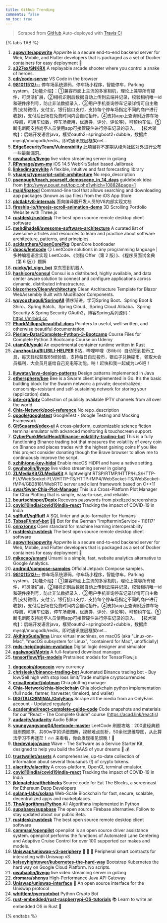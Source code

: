 ```yaml
---
title: Github Trending
comments: false
no_toc: true
---
```


> Scraped from [GitHub](https://github.com/trending)
Auto-deployed with [Travis Ci](https://travis-ci.org/)

{% tabs TAB %}
<!-- tab Daily -->
1. [**appwrite/appwrite**](https://github.com/appwrite/appwrite)
Appwrite is a secure end-to-end backend server for Web, Mobile, and Flutter developers that is packaged as a set of Docker containers for easy deployment 🚀
2. [**a327ex/SNKRX**](https://github.com/a327ex/SNKRX)
A replayable arcade shooter where you control a snake of heroes.
3. [**cdr/code-server**](https://github.com/cdr/code-server)
VS Code in the browser
4. [**981011512/--**](https://github.com/981011512/--)
停车场系统源码，停车场小程序，智能停车，Parking system，【功能介绍】：①兼容市面上主流的多家相机，理论上兼容所有硬件，可灵活扩展，②相机识别后数据自动上传到云端并记录，校验相机唯一id和硬件序列号，防止非法数据录入，③用户手机查询停车记录详情可自主缴费(支持微信，支付宝，银行接口支付，支持每个停车场指定不同的商户进行收款)，支付后出场在免费时间内会自动抬杆。④支持app上查询附近停车场(导航，可用车位数，停车场费用，优惠券，评分，评论等)，可预约车位。⑤断电断网支持岗亭人员使用app可接管硬件进行停车记录的录入。 【技术架构】：后端开发语言java，框架oauth2+springboot2+dubble，数据库mysql/mongodb/redis，即时通讯底层框架net…
5. [**EdgeSecurityTeam/Vulnerability**](https://github.com/EdgeSecurityTeam/Vulnerability)
此项目将不定期从棱角社区对外进行公布一些最新漏洞。
6. [**gwuhaolin/livego**](https://github.com/gwuhaolin/livego)
live video streaming server in golang
7. [**RPwnage/pwn-my**](https://github.com/RPwnage/pwn-my)
iOS 14.5 WebKit/Safari based Jailbreak
8. [**linkedin/greykite**](https://github.com/linkedin/greykite)
A flexible, intuitive and fast forecasting library
9. [**vtuanjs/typescript-solid-architecture**](https://github.com/vtuanjs/typescript-solid-architecture)
No repo_description
10. [**psenough/teach_yourself_demoscene_in_14_days**](https://github.com/psenough/teach_yourself_demoscene_in_14_days)
guidebook idea from http://www.pouet.net/topic.php?which=10882&page=1
11. [**majd/ipatool**](https://github.com/majd/ipatool)
Command-line tool that allows searching and downloading app packages (known as ipa files) from the iOS App Store
12. [**plctlab/v8-internals**](https://github.com/plctlab/v8-internals)
面向编译器开发人员的V8内部实现文档
13. [**fireship-io/threejs-scroll-animation-demo**](https://github.com/fireship-io/threejs-scroll-animation-demo)
3D Scrolling Portfolio Website with Three.js
14. [**rustdesk/rustdesk**](https://github.com/rustdesk/rustdesk)
The best open source remote desktop client software
15. [**mehdihadeli/awesome-software-architecture**](https://github.com/mehdihadeli/awesome-software-architecture)
A curated list of awesome articles and resources to learn and practice about software architecture, patterns, and principles.
16. [**acidanthera/OpenCorePkg**](https://github.com/acidanthera/OpenCorePkg)
OpenCore bootloader
17. [**doocs/leetcode**](https://github.com/doocs/leetcode)
😏 LeetCode solutions in any programming language | 多种编程语言实现 LeetCode、《剑指 Offer（第 2 版）》、《程序员面试金典（第 6 版）》题解
18. [**ruicky/jd_sign_bot**](https://github.com/ruicky/jd_sign_bot)
京东签到机器人
19. [**hashicorp/consul**](https://github.com/hashicorp/consul)
Consul is a distributed, highly available, and data center aware solution to connect and configure applications across dynamic, distributed infrastructure.
20. [**blazorhero/CleanArchitecture**](https://github.com/blazorhero/CleanArchitecture)
Clean Architecture Template for Blazor WebAssembly Built with MudBlazor Components.
21. [**wuyouzhuguli/SpringAll**](https://github.com/wuyouzhuguli/SpringAll)
循序渐进，学习Spring Boot、Spring Boot & Shiro、Spring Batch、Spring Cloud、Spring Cloud Alibaba、Spring Security & Spring Security OAuth2，博客Spring系列源码：https://mrbird.cc
22. [**PharkMillups/beautiful-docs**](https://github.com/PharkMillups/beautiful-docs)
Pointers to useful, well-written, and otherwise beautiful documentation.
23. [**Pierian-Data/Complete-Python-3-Bootcamp**](https://github.com/Pierian-Data/Complete-Python-3-Bootcamp)
Course Files for Complete Python 3 Bootcamp Course on Udemy
24. [**utam0k/youki**](https://github.com/utam0k/youki)
An experimental container runtime written in Rust
25. [**JunzhouLiu/BILIBILI-HELPER**](https://github.com/JunzhouLiu/BILIBILI-HELPER)
B站，哔哩哔哩（Bilibili）自动签到投币工具，每天轻松获取65经验值，支持每日自动投币，银瓜子兑换硬币，领取大会员福利，大会员月底给自己充电等功能。呐！赶快和我一起成为Lv6吧！
<!-- endtab -->
<!-- tab Weekly -->
1. [**iluwatar/java-design-patterns**](https://github.com/iluwatar/java-design-patterns)
Design patterns implemented in Java
2. [**ethersphere/bee**](https://github.com/ethersphere/bee)
Bee is a Swarm client implemented in Go. It’s the basic building block for the Swarm network: a private; decentralized; censorship-resistant and self-sustaining network for storing your (application) data.
3. [**iptv-org/iptv**](https://github.com/iptv-org/iptv)
Collection of publicly available IPTV channels from all over the world
4. [**Chia-Network/pool-reference**](https://github.com/Chia-Network/pool-reference)
No repo_description
5. [**google/googletest**](https://github.com/google/googletest)
GoogleTest - Google Testing and Mocking Framework
6. [**GitSquared/edex-ui**](https://github.com/GitSquared/edex-ui)
A cross-platform, customizable science fiction terminal emulator with advanced monitoring & touchscreen support.
7. [**CyberPunkMetalHead/Binance-volatility-trading-bot**](https://github.com/CyberPunkMetalHead/Binance-volatility-trading-bot)
This is a fully functioning Binance trading bot that measures the volatility of every coin on Binance and places trades with the highest gaining coins If you like this project consider donating though the Brave browser to allow me to continuously improve the script.
8. [**xzhih/one-key-hidpi**](https://github.com/xzhih/one-key-hidpi)
Enable macOS HiDPI and have a native setting.
9. [**gwuhaolin/livego**](https://github.com/gwuhaolin/livego)
live video streaming server in golang
10. [**ZLMediaKit/ZLMediaKit**](https://github.com/ZLMediaKit/ZLMediaKit)
A lightweight RTSP/RTMP/HTTP/HLS/HTTP-FLV/WebSocket-FLV/HTTP-TS/HTTP-fMP4/WebSocket-TS/WebSocket-fMP4/GB28181/WebRTC server and client framework based on C++11
11. [**swar/Swar-Chia-Plot-Manager**](https://github.com/swar/Swar-Chia-Plot-Manager)
This is a Cross-Platform Plot Manager for Chia Plotting that is simple, easy-to-use, and reliable.
12. [**beurtschipper/Depix**](https://github.com/beurtschipper/Depix)
Recovers passwords from pixelized screenshots
13. [**covid19india/covid19india-react**](https://github.com/covid19india/covid19india-react)
Tracking the impact of COVID-19 in India
14. [**sqlfluff/sqlfluff**](https://github.com/sqlfluff/sqlfluff)
A SQL linter and auto-formatter for Humans
15. [**TobseF/impf-bot**](https://github.com/TobseF/impf-bot)
💉🤖 Bot for the German "ImpfterminService - 116117"
16. [**onnx/onnx**](https://github.com/onnx/onnx)
Open standard for machine learning interoperability
17. [**rustdesk/rustdesk**](https://github.com/rustdesk/rustdesk)
The best open source remote desktop client software
18. [**appwrite/appwrite**](https://github.com/appwrite/appwrite)
Appwrite is a secure end-to-end backend server for Web, Mobile, and Flutter developers that is packaged as a set of Docker containers for easy deployment 🚀
19. [**mikecao/umami**](https://github.com/mikecao/umami)
Umami is a simple, fast, website analytics alternative to Google Analytics.
20. [**android/compose-samples**](https://github.com/android/compose-samples)
Official Jetpack Compose samples.
21. [**981011512/--**](https://github.com/981011512/--)
停车场系统源码，停车场小程序，智能停车，Parking system，【功能介绍】：①兼容市面上主流的多家相机，理论上兼容所有硬件，可灵活扩展，②相机识别后数据自动上传到云端并记录，校验相机唯一id和硬件序列号，防止非法数据录入，③用户手机查询停车记录详情可自主缴费(支持微信，支付宝，银行接口支付，支持每个停车场指定不同的商户进行收款)，支付后出场在免费时间内会自动抬杆。④支持app上查询附近停车场(导航，可用车位数，停车场费用，优惠券，评分，评论等)，可预约车位。⑤断电断网支持岗亭人员使用app可接管硬件进行停车记录的录入。 【技术架构】：后端开发语言java，框架oauth2+springboot2+dubble，数据库mysql/mongodb/redis，即时通讯底层框架net…
22. [**AkihiroSuda/lima**](https://github.com/AkihiroSuda/lima)
Linux virtual machines, on macOS (aka "Linux-on-Mac", "macOS subsystem for Linux", "containerd for Mac", unofficially)
23. [**reds-heig/logisim-evolution**](https://github.com/reds-heig/logisim-evolution)
Digital logic designer and simulator
24. [**agalwood/Motrix**](https://github.com/agalwood/Motrix)
A full-featured download manager.
25. [**tensorflow/tfjs-models**](https://github.com/tensorflow/tfjs-models)
Pretrained models for TensorFlow.js
<!-- endtab -->
<!-- tab Monthly -->
1. [**dogecoin/dogecoin**](https://github.com/dogecoin/dogecoin)
very currency
2. [**chrisleekr/binance-trading-bot**](https://github.com/chrisleekr/binance-trading-bot)
Automated Binance trading bot - Buy low/Sell high with stop loss limit/Trade multiple cryptocurrencies
3. [**ericaltendorf/plotman**](https://github.com/ericaltendorf/plotman)
Chia plotting manager
4. [**Chia-Network/chia-blockchain**](https://github.com/Chia-Network/chia-blockchain)
Chia blockchain python implementation (full node, farmer, harvester, timelord, and wallet)
5. [**DIGITALCRIMINAL/OnlyFans**](https://github.com/DIGITALCRIMINAL/OnlyFans)
Scrape all the media from an OnlyFans account - Updated regularly
6. [**academind/react-complete-guide-code**](https://github.com/academind/react-complete-guide-code)
Code snapshots and materials for our "React - The Complete Guide" course (https://acad.link/reactjs)
7. [**audacity/audacity**](https://github.com/audacity/audacity)
Audio Editor
8. [**youngyangyang04/leetcode-master**](https://github.com/youngyangyang04/leetcode-master)
LeetCode 刷题攻略：200道经典题目刷题顺序，共60w字的详细图解，视频难点剖析，50余张思维导图，从此算法学习不再迷茫！🔥🔥 来看看，你会发现相见恨晚！🚀
9. [**thedevdojo/wave**](https://github.com/thedevdojo/wave)
Wave - The Software as a Service Starter Kit, designed to help you build the SAAS of your dreams 🚀 💰
10. [**trustwallet/assets**](https://github.com/trustwallet/assets)
A comprehensive, up-to-date collection of information about several thousands (!) of crypto tokens.
11. [**alacritty/alacritty**](https://github.com/alacritty/alacritty)
A cross-platform, OpenGL terminal emulator.
12. [**covid19india/covid19india-react**](https://github.com/covid19india/covid19india-react)
Tracking the impact of COVID-19 in India
13. [**jklepatch/eattheblocks**](https://github.com/jklepatch/eattheblocks)
Source code for Eat The Blocks, a screencast for Ethereum Dapp Developers
14. [**solana-labs/solana**](https://github.com/solana-labs/solana)
Web-Scale Blockchain for fast, secure, scalable, decentralized apps and marketplaces.
15. [**TheAlgorithms/Python**](https://github.com/TheAlgorithms/Python)
All Algorithms implemented in Python
16. [**supabase/supabase**](https://github.com/supabase/supabase)
The open source Firebase alternative. Follow to stay updated about our public Beta.
17. [**rustdesk/rustdesk**](https://github.com/rustdesk/rustdesk)
The best open source remote desktop client software
18. [**commaai/openpilot**](https://github.com/commaai/openpilot)
openpilot is an open source driver assistance system. openpilot performs the functions of Automated Lane Centering and Adaptive Cruise Control for over 100 supported car makes and models.
19. [**Uniswap/uniswap-v3-periphery**](https://github.com/Uniswap/uniswap-v3-periphery)
🦄 🦄 🦄 Peripheral smart contracts for interacting with Uniswap v3
20. [**kelseyhightower/kubernetes-the-hard-way**](https://github.com/kelseyhightower/kubernetes-the-hard-way)
Bootstrap Kubernetes the hard way on Google Cloud Platform. No scripts.
21. [**gwuhaolin/livego**](https://github.com/gwuhaolin/livego)
live video streaming server in golang
22. [**dromara/shenyu**](https://github.com/dromara/shenyu)
High-Performance Java API Gateway
23. [**Uniswap/uniswap-interface**](https://github.com/Uniswap/uniswap-interface)
🦄 An open source interface for the Uniswap protocol
24. [**whittlem/pycryptobot**](https://github.com/whittlem/pycryptobot)
Python Crypto Bot
25. [**rust-embedded/rust-raspberrypi-OS-tutorials**](https://github.com/rust-embedded/rust-raspberrypi-OS-tutorials)
📚 Learn to write an embedded OS in Rust 🦀
<!-- endtab -->
{% endtabs %}
